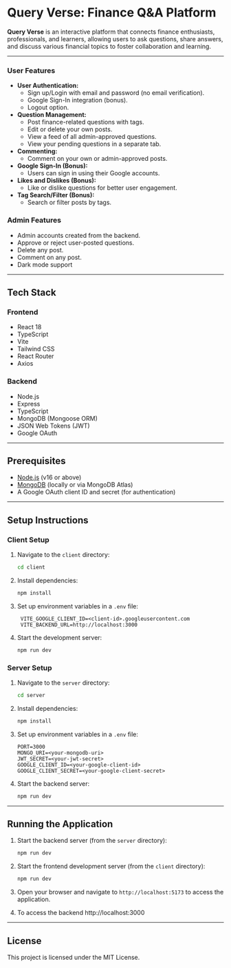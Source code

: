 # Query Verse: Finance Q&A Platform

**Query Verse** is an interactive platform that connects finance enthusiasts, professionals, and learners, allowing users to ask questions, share answers, and discuss various financial topics to foster collaboration and learning.

---

### User Features

- **User Authentication:**
  - Sign up/Login with email and password (no email verification).
  - Google Sign-In integration (bonus).
  - Logout option.
- **Question Management:**
  - Post finance-related questions with tags.
  - Edit or delete your own posts.
  - View a feed of all admin-approved questions.
  - View your pending questions in a separate tab.
- **Commenting:**
  - Comment on your own or admin-approved posts.
- **Google Sign-In (Bonus):**
  - Users can sign in using their Google accounts.
- **Likes and Dislikes (Bonus):**
  - Like or dislike questions for better user engagement.
- **Tag Search/Filter (Bonus):**
  - Search or filter posts by tags.

### Admin Features

- Admin accounts created from the backend.
- Approve or reject user-posted questions.
- Delete any post.
- Comment on any post.
- Dark mode support

---

## Tech Stack

### Frontend

- React 18
- TypeScript
- Vite
- Tailwind CSS
- React Router
- Axios

### Backend

- Node.js
- Express
- TypeScript
- MongoDB (Mongoose ORM)
- JSON Web Tokens (JWT)
- Google OAuth

---

## Prerequisites

- [Node.js](https://nodejs.org/) (v16 or above)
- [MongoDB](https://www.mongodb.com/) (locally or via MongoDB Atlas)
- A Google OAuth client ID and secret (for authentication)

---

## Setup Instructions

### Client Setup

1. Navigate to the `client` directory:

   ```bash
   cd client
   ```

2. Install dependencies:

   ```bash
   npm install
   ```

3. Set up environment variables in a `.env` file:

   ```env
    VITE_GOOGLE_CLIENT_ID=<client-id>.googleusercontent.com
    VITE_BACKEND_URL=http://localhost:3000
   ```

4. Start the development server:
   ```bash
   npm run dev
   ```

### Server Setup

1. Navigate to the `server` directory:

   ```bash
   cd server
   ```

2. Install dependencies:

   ```bash
   npm install
   ```

3. Set up environment variables in a `.env` file:

   ```env
   PORT=3000
   MONGO_URI=<your-mongodb-uri>
   JWT_SECRET=<your-jwt-secret>
   GOOGLE_CLIENT_ID=<your-google-client-id>
   GOOGLE_CLIENT_SECRET=<your-google-client-secret>
   ```

4. Start the backend server:
   ```bash
   npm run dev
   ```

---

## Running the Application

1. Start the backend server (from the `server` directory):

   ```bash
   npm run dev
   ```

2. Start the frontend development server (from the `client` directory):

   ```bash
   npm run dev
   ```

3. Open your browser and navigate to `http://localhost:5173` to access the application.

4. To access the backend http://localhost:3000

---

## License

This project is licensed under the MIT License.
